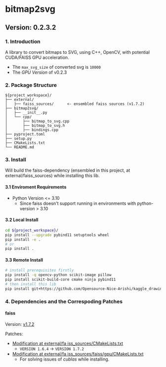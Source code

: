 # bitmap2svg
## Version: 0.2.3.2
### 1. Introduction
A library to convert bitmaps to SVG, using C++, OpenCV, with potential CUDA/FAISS GPU acceleration.

* The `max_svg_size` of converted svg is `10000`
* The *GPU Version* of v0.2.3

### 2. Package Structure
```
${project_workspace}/
├── external/
│   ├── faiss_sources/		<- ensembled faiss sources (v1.7.2)
├── bitmap2svg/
│   ├── __init__.py
│   └── cpp/
│       ├── bitmap_to_svg.cpp
│       ├── bitmap_to_svg.h
│       ├── bindings.cpp
├── pyproject.toml
├── setup.py
├── CMakeLists.txt
└── README.md               
```
### 3. Install
Will build the faiss-dependency (ensembled in this project, at external/faiss_sources) while installing this lib.
#### 3.1 Enviroment Requirements
- Python Version <= 3.10
	- Since faiss doesn't support running in environments with python-version > 3.10

#### 3.2 Local Install
```bash
cd ${project_workspace}/
pip install --upgrade pybind11 setuptools wheel
pip install -e .
# or
pip install .
```
#### 3.3 Remote Install
```bash
# install prerequisites firstly
pip install -q opencv-python scikit-image pillow
pip install scikit-build-core cmake ninja pybind11
# then install this lib
pip install git+https://github.com/Opensource-Nice-Arishi/kaggle_drawing_with_LLMs/tree/bitmap2svg-cu-v0.2.3.2

```
### 4. Dependencies and the Correspoding Patches
#### faiss
Version: [v1.7.2](https://github.com/facebookresearch/faiss/releases/tag/v1.7.2)

Patches:

- [Modification at external/fa
iss_sources/CMakeLists.txt](patches/external_faiss_sources_cmakelists.diff)
	- `VERSION 1.6.4` -> `VERSION 1.7.2`
- [Modification at external/fa
iss_sources/faiss/gpu/CMakeLists.txt](patches/external_faiss_sources_faiss_gpu_cmakelists.diff)
	- For solving issues of *cublas* while installing.

